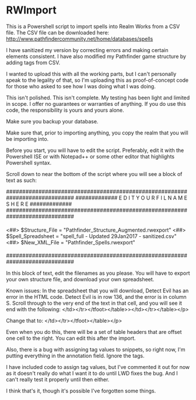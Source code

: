 # RWImport

This is a Powershell script to import spells into Realm Works from a CSV file.
The CSV file can be downloaded here: http://www.pathfindercommunity.net/home/databases/spells

I have sanitized my version by correcting errors and making certain elements consistent. I have also modified my Pathfinder game structure by adding tags from CSV.

I wanted to upload this with all the working parts, but I can't personally speak to the legality of that, so I'm uploading this as proof-of-concept code for those who asked to see how I was doing what I was doing.

This isn't polished. This isn't complete. My testing has been light and limited in scope. I offer no guarantees or warranties of anything. If you do use this code, the responsibility is yours and yours alone.

Make sure you backup your database.

Make sure that, prior to importing anything, you copy the realm that you will be importing into.

Before you start, you will have to edit the script. Preferably, edit it with the Powershell ISE or with Notepad++ or some other editor that highlights Powershell syntax.

Scroll down to near the bottom of the script where you will see a block of text as such:

#############################################################################
#############   E D I T   Y O U R   F I L N A M E S   H E R E   #############
#############################################################################
####
&lt;##&gt; $Structure_File = "Pathfinder_Structure_Augmented.rwexport"
&lt;##&gt; $Spell_Spreadsheet = "spell_full - Updated 29Jan2017 - sanitized.csv"
&lt;##&gt; $New_XML_File = "Pathfinder_Spells.rwexport"
####
#############################################################################

In this block of text, edit the filenames as you please.
You will have to export your own structure file, and download your own spreadsheet.

Known issues:
In the spreadsheet that you will download, Detect Evil has an error in the HTML code. Detect Evil is in row 136, and the error is in column S. Scroll through to the very end of the text in that cell, and you will see it end with the following: &lt;/td&gt;&lt;/tr&gt;&lt;/tfoot&gt;&lt;/table&gt;&gt;&lt;/td&gt;&lt;/tr&gt;&lt;/table&gt;&lt;/p&gt;

Change that to: &lt;/td&gt;&lt;/tr&gt;&lt;/tfoot&gt;&lt;/table&gt;&lt;/p&gt;

Even when you do this, there will be a set of table headers that are offset one cell to the right. You can edit this after the import.

Also, there is a bug with assigning tag values to snippets, so right now, I'm putting everything in the annotation field. Ignore the tags.

I have included code to assign tag values, but I've commented it out for now as it doesn't really do what I want it to do until LWD fixes the bug. And I can't really test it properly until then either.

I think that's it, though it's possible I've forgotten some things.
